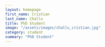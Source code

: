```yaml
---
layout: homepage
first_name: Cristian
last_name: Challu
title: PhD Student
image: "/assets/images/challu_cristian.jpg"
category: student
summary: "PhD Student"
---
```


